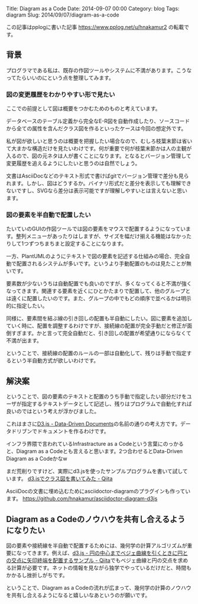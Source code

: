 Title: Diagram as a Code
Date: 2014-09-07 00:00
Category: blog
Tags: diagram
Slug: 2014/09/07/diagram-as-a-code

この記事はpplogに書いた記事 https://www.pplog.net/u/hnakamur2 の転載です。


## 背景
プログラマである私は、既存の作図ツールやシステムに不満があります。こうなってたらいいのにという点を整理してみます。

### 図の変更履歴をわかりやすい形で見たい
ここでの前提として図は概要をつかむためのものと考えています。

データベースのテーブル定義から完全なE-R図を自動作成したり、ソースコードから全ての属性を含んだクラス図を作るといったケースは今回の想定外です。

私が図が欲しいと思うのは概要を把握したい場合なので、むしろ枝葉末節は省いて大まかな構造だけを見たいわけです。何が重要で何が枝葉末節かは人の主観が入るので、図の元ネタは人が書くことになります。となるとバージョン管理して変更履歴を追えるようにしたいと思うのは自然でしょう。

文書はAsciiDocなどのテキスト形式で書けばgitでバージョン管理で差分も見られます。しかし、図はどうするか。バイナリ形式だと差分を表示しても理解できないですし、SVGなら差分は表示可能ですが理解しやすいとは言えないと思います。

### 図の要素を半自動で配置したい
たいていのGUIの作図ツールでは図の要素をマウスで配置するようになっています。整列メニューがあったりはしますが、サイズを幅だけ揃える機能はなかったりして1つずつちまちまと設定することになります。

一方、PlantUMLのようにテキストで図の要素を記述する仕組みの場合、完全自動で配置されるシステムが多いです。というより手動配置のものは見たことが無いです。

要素数が少ないうちは自動配置でも良いのですが、多くなってくると不満が強くなってきます。関連する要素を近くにひとかたまりで配置して、他のグループとは遠くに配置したいのです。また、グループの中でもどの順序で並べるかは明示的に指定したい。

同様に、要素間を結ぶ線の引き回しの配置も半自動にしたい。図に要素を追加していく時に、配置を調整するわけですが、接続線の配置が完全手動だと修正が面倒すぎます。かと言って完全自動だと、引き回しの配置が希望通りにならなくて不満が出ます。

ということで、接続線の配置のルールの一部は自動化して、残りは手動で指定するという半自動方式が欲しいわけです。

## 解決案
ということで、図の要素のテキストと配置のうち手動で指定したい部分だけをユーザが指定するテキストデータとして記述し、残りはプログラムで自動化すれば良いのではという考えが浮かびました。

これはまさに[D3.js - Data-Driven Documents]( http://d3js.org/ )の名前の通りの考え方です。データドリブンでドキュメントを作るわけです。

インフラ界隈で言われているInfrastracture as a Codeという言葉にのっかると、Diagram as a Codeとも言えると思います。2つ合わせるとData-Driven Diagram as a Codeかなw

まだ荒削りですけど、実際にd3.jsを使ったサンプルプログラムを書いて試しています。
[d3.jsでクラス図を書いてみた - Qiita]( http://qiita.com/hnakamur/items/cd7610f63f5275e774a4 )

AsciiDocの文書に埋め込むためにasciidoctor-diagramのプラグインも作っています。
https://github.com/hnakamur/asciidoctor-diagram-d3js

## Diagram as a Codeのノウハウを共有し合えるようになりたい
図の要素や接続線を半自動で配置するためには、幾何学の計算アルゴリズムが重要になってきます。例えば、[d3.js - 円の中心までベジェ曲線を引くときに円との交点に矢印終端を配置するサンプル - Qiita]( http://qiita.com/hnakamur/items/3ce1e90aecd36883add6 )でもベジェ曲線と円の交点を求める計算が必要です。ネットの情報を見ながら独学でやっているだけだと、時間もかかるし挫折しがちです。

ということで、Diagram as a Codeの流れが広まって、幾何学の計算のノウハウを共有し合えるようになると嬉しいなあというのが願いです。
